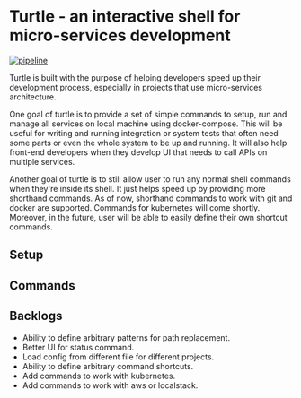 # Turtle - an interactive shell for micro-services development

[![pipeline](https://gitlab.com/phamlequang/turtle/badges/master/pipeline.svg)](https://gitlab.com/phamlequang/turtle/commits/master)

Turtle is built with the purpose of helping developers speed up their development process, especially in projects that use micro-services architecture.

One goal of turtle is to provide a set of simple commands to setup, run and manage all services on local machine using docker-compose. This will be useful for writing and running integration or system tests that often need some parts or even the whole system to be up and running. It will also help front-end developers when they develop UI that needs to call APIs on multiple services.

Another goal of turtle is to still allow user to run any normal shell commands when they're inside its shell. It just helps speed up by providing more shorthand commands. As of now, shorthand commands to work with git and docker are supported. Commands for kubernetes will come shortly. Moreover, in the future, user will be able to easily define their own shortcut commands.

## Setup

## Commands

## Backlogs

- Ability to define arbitrary patterns for path replacement.
- Better UI for status command.
- Load config from different file for different projects.
- Ability to define arbitrary command shortcuts.
- Add commands to work with kubernetes.
- Add commands to work with aws or localstack.
